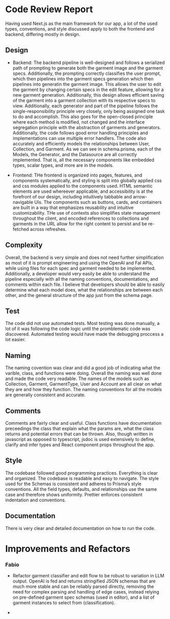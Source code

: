 # Code Review Report

Having used Next.js as the main framework for our app, a lot of the used types, conventions, and style discussed apply to both the frontend and backend, differing mostly in design.

## Design

- Backend: The backend pipeline is well-designed and follows a serialized path of prompting to generate both the garment image and the garment specs. Additionally, the prompting correctly classifies the user prompt, which then pipelines into the garment specs generation which then pipelines into generatin the garment image. This allows the user to edit the garment by changing certain specs in the edit feature, allowing for a new garment generation. Additionally, this design allows efficient saving of the garment into a garment collection with its respective specs to view. Additionally, each generator and part of the pipeline follows the single-responsibility principle very closely, only being assigned one task to do and accomplish. This also goes for the open-closed principle where each method is modified, not changed and the interface segregation principle with the abstraction of garments and generators. Additionally, the code follows good error handling principles and implementations can use multiple error handlers. The code also accurately and efficiently models the relationships between User, Collection, and Garment. As we can see in schema.prisma, each of the Models, the Generator, and the Datasource are all correctly implemented. That is, all the necessary components like embedded types, scalar types, and more are in the models.

- Frontend: THe frontend is organized into pages, features, and components systematically, and styling is split into globally applied css and css modules applied to the components used. HTML semantic elements are used whereever applicable, and accessibility is at the forefront of our design, including intuitively tabbable and arrow-navigable UIs. The components such as buttons, cards, and containers are built in a way that emphasizes reusability and intuitive customizability. THe use of contexts also simplifies state management throughout the client, and encoded references to collections and garments in the URL allow for the right content to persist and be re-fetched across refreshes.

## Complexity

Overall, the backend is very simple and does not need further simplification as most of it is prompt engineering and using the OpenAI and Fal APIs, while using files for each spec and garment needed to be implemented. Additionally, a developer would very easily be able to understand the pipeline especially with all the naming conventions, documentations, and comments within each file. I believe that developers should be able to easily determine what each model does, what the relationships are between each other, and the general structure of the app just from the schema page.

## Test

The code did not use automated tests. Most testing was done manually, a lot of it was following the code logic until the promblematic code was discovered. Automated testing would have made the debugging proccess a lot easier.

## Naming

The naming covention was clear and did a good job of indicating what the varible, class, and functions were doing. Overall the naming was well done and made the code very readable. The names of the models such as Collection, Garment, GarmentType, User and Account are all clear on what they are and how they function. The naming conventions for all the models are generally consistent and accurate.

## Comments

Comments are fairly clear and useful. Class functions have documentation preceedings the class that explain what the params are, what the class returns and potential errors that can be thrown. Also, though written in javascript as opposed to typescript, jsdoc is used extensively to define, clarify and infer types and React component props throughout the app.

## Style

The codebase followed good programming practices. Everything is clear and organized. The codebase is readable and easy to navigate. The style used for the Schemas is consistent and adheres to Prisma’s style conventions. All the field types, defaults, and relationships use the same case and therefore shows uniformity. Prettier enforces consistent indentation and conventions.

## Documentation

There is very clear and detailed documentation on how to run the code.

# Improvements and Refactors

### Fabio

- Refactor garment classifier and edit flow to be robust to variation in LLM output. OpenAI is fed and returns stringified JSON schemas that are much more stable and can be reliably parsed directly, removing the need for complex parsing and handling of edge cases, instead relying on pre-defined garment spec schemas (used in editor), and a list of garment instances to select from (classification).

- 
